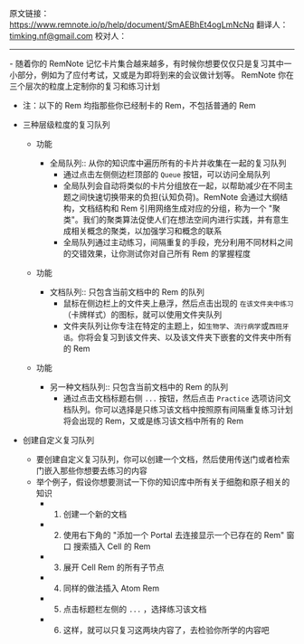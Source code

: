 原文链接： https://www.remnote.io/p/help/document/SmAEBhEt4ogLmNcNq
翻译人： timking.nf@gmail.com
校对人： 

<hr/>
- 随着你的 RemNote 记忆卡片集合越来越多，有时候你想要仅仅只是复习其中一小部分，例如为了应付考试，又或是为即将到来的会议做计划等。 RemNote 你在三个层次的粒度上定制你的复习和练习计划

- 注：以下的 Rem 均指那些你已经制卡的 Rem，不包括普通的 Rem

- 三种层级粒度的复习队列
	- 功能
		- 全局队列:: 从你的知识库中遍历所有的卡片并收集在一起的复习队列
			- 通过点击左侧侧边栏顶部的 `Queue` 按钮，可以访问全局队列
			- 全局队列会自动将类似的卡片分组放在一起，以帮助减少在不同主题之间快速切换带来的负担(认知负荷)。RemNote 会通过大纲结构，文档结构和 Rem 引用网络生成对应的分组，称为一个 "聚类"。我们的聚类算法促使人们在想法空间内进行实践，并有意生成相关概念的聚类，以加强学习和概念的联系
			- 全局队列通过主动练习，间隔重复的手段，充分利用不同材料之间的交错效果，让你测试你对自己所有 Rem 的掌握程度
		
	- 功能
		- 文档队列:: 只包含当前文档中的 Rem 的队列
			- 鼠标在侧边栏上的文件夹上悬浮，然后点击出现的 `在该文件夹中练习`（卡牌样式）的图标，就可以使用文件夹队列
			- 文件夹队列让你专注在特定的主题上，如`生物学`、`流行病学`或`西班牙语`。你将会复习到该文件夹、以及该文件夹下嵌套的文件夹中所有的 Rem 

	- 功能
		- 另一种文档队列:: 只包含当前文档中的 Rem 的队列
			- 通过点击文档标题右侧 `...` 按钮，然后点击 `Practice` 选项访问文档队列。你可以选择是只练习该文档中按照原有间隔重复练习计划将会出现的 Rem，又或是练习该文档中所有的 Rem
	
- 创建自定义复习队列
	- 要创建自定义复习队列，你可以创建一个文档，然后使用传送门或者检索门嵌入那些你想要去练习的内容
	- 举个例子，假设你想要测试一下你的知识库中所有关于细胞和原子相关的知识
		- 1. 创建一个新的文档
		- 2. 使用右下角的  "添加一个 Portal 去连接显示一个已存在的 Rem" 窗口 搜索插入 Cell 的 Rem
		- 3. 展开 Cell Rem 的所有子节点
		- 4. 同样的做法插入 Atom Rem
		- 5. 点击标题栏左侧的 `...` ，选择练习该文档
		- 6. 这样，就可以只复习这两块内容了，去检验你所学的内容吧